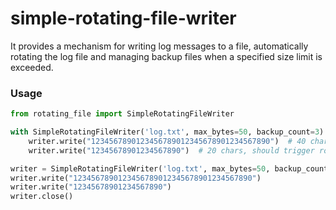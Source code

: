 # simple-rotating-file-writer

It provides a mechanism for writing log messages to a file, automatically rotating the log file and managing backup
files when a specified size limit is exceeded.

### Usage

```python
from rotating_file import SimpleRotatingFileWriter

with SimpleRotatingFileWriter('log.txt', max_bytes=50, backup_count=3) as writer:
    writer.write("1234567890123456789012345678901234567890")  # 40 chars
    writer.write("12345678901234567890")  # 20 chars, should trigger rollover

```

```python
writer = SimpleRotatingFileWriter('log.txt', max_bytes=50, backup_count=3)
writer.write("1234567890123456789012345678901234567890")
writer.write("12345678901234567890")
writer.close()

```
